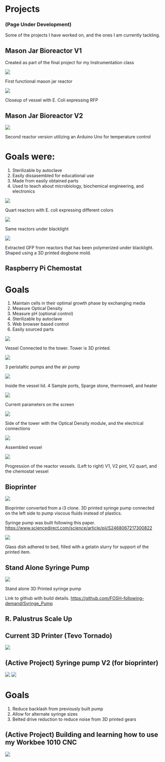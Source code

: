 # Projects
### (Page Under Development)
Some of the projects I have worked on, and the ones I am currently tackling.

## Mason Jar  Bioreactor V1
Created as part of the final project for my Instrumentation class

![](assets/README-e31a08d0.jpg)

First functional mason jar reactor

![](assets/README-92a26e02.jpg)

Closeup of vessel with E. Coli expressing RFP

## Mason Jar Bioreactor V2

![](assets/README-0bb9f751.jpg)

Second reactor version utilizing an Arduino Uno for temperature control
 # Goals were:
 1. Sterilizable by autoclave
 2. Easily dissasembled for educational use
 3. Made from easily obtained parts
 4. Used to teach about microbiology, biochemical engineering, and electronics

![](assets/README-0b7a33d8.jpg)

Quart reactors with E. coli expressing different colors

![](assets/README-1e7e8f98.jpg)

Same reactors under blacklight

![](assets/README-a17d6e33.jpg)

Extracted GFP from reactors that has been polymerized under blacklight. Shaped using a 3D printed dogbone mold.


## Raspberry Pi Chemostat

# Goals
1. Maintain cells in their optimal growth phase by exchanging media
2. Measure Optical Density
3. Measure pH (optional control)
4. Sterilizable by autoclave
5. Web browser based control
6. Easily sourced parts

![](assets/README-d1a1bf47.JPG)

Vessel Connected to the tower. Tower is 3D printed.

![](assets/README-e0b1f76f.JPG)

3 peristaltic pumps and the air pump

![](assets/README-9175efb1.JPG)

Inside the vessel lid. 4 Sample ports, Sparge stone, thermowell, and heater

![](assets/README-e83ab4a9.JPG)

Current parameters on the screen

![](assets/README-5146c852.JPG)

Side of the tower with the Optical Density module, and the electrical connections

![](assets/README-bfd02e1f.JPG)

Assembled vessel

![](assets/README-73873263.JPG)

Progression of the reactor vessels. (Left to right) V1, V2 pint, V2 quart, and the chemostat vessel

## Bioprinter

![](assets/README-0fae1e54.jpg)

Bioprinter converted from a i3 clone. 3D printed syringe pump connected on the left side to pump viscous fluids instead of plastics.

Syringe pump was built following this paper. https://www.sciencedirect.com/science/article/pii/S2468067217300822

![](assets/README-7df9f339.png)

Glass dish adhered to bed, filled with a gelatin slurry for support of the printed item.

## Stand Alone Syringe Pump

![](assets/README-1bca026d.jpg)

Stand alone 3D Printed syringe pump

Link to github with build details.
https://github.com/FOSH-following-demand/Syringe_Pump

## R. Palustrus Scale Up

## Current 3D Printer (Tevo Tornado)
![](assets/README-18da0f61.JPG)

## (Active Project) Syringe pump V2 (for bioprinter)
![](assets/README-dea94f38.JPG)
![](assets/README-f6f4ed5b.JPG)
# Goals
1. Reduce backlash from previously built pump
2. Allow for alternate syringe sizes
3. Belted drive reduction to reduce noise from 3D printed gears

## (Active Project) Building and learning how to use my Workbee 1010 CNC
![](assets/README-1aacddbb.JPG)
